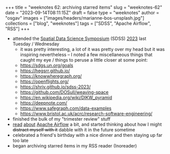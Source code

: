 
+++
title = "weeknotes 62: archiving starred items"
slug = "weeknotes-62"
date = "2023-09-14T08:11:15Z"
draft = false
type = "weeknotes"
author = "osgav"
images = ["images/headers/marianne-bos-unsplash.jpg"]
collections = ["blog", "weeknotes"]
tags = ["SDSS", "Apache Airflow", "RSS"]
+++

- attended the [Spatial Data Science Symposium](http://sdss2023.spatial-data-science.net/) (SDSS) [2023](https://www.airmeet.com/e/5b9bebf0-f574-11ed-ba17-6b737e1a0f4c) last Tuesday / Wednesday
  - it was pretty interesting, a lot of it was pretty over my head but it was inspiring nevertheless – I noted a few miscellaneous things that caught my eye / things to peruse a little closer at some point:
  - https://sdgs.un.org/goals
  - https://hegsrr.github.io/
  - https://knowwheregraph.org/
  - https://openflights.org/
  - https://shriv.github.io/sdss-2023/
  - https://github.com/DOSull/weaving-space
  - https://en.wikipedia.org/wiki/DIKW_pyramid
  - https://deepnote.com/
  - https://www.safegraph.com/data-examples
  - https://www.bristol.ac.uk/acrc/research-software-engineering/
- finished the bulk of my "trimester review" stuff
- [read](https://blog.delaplex.com/start-building-better-data-pipelines-with-apache-airflow) [about](https://michal.karzynski.pl/blog/2017/03/19/developing-workflows-with-apache-airflow/) [Apache Airflow](https://airflow.apache.org/) a bit, and started thinking about how I might ~~distract  myself with it~~ dabble with it in the future sometime
- celebrated a friend's birthday with a nice dinner and then staying up far too late
- began archiving starred items in my RSS reader (Inoreader)

<!--more-->

